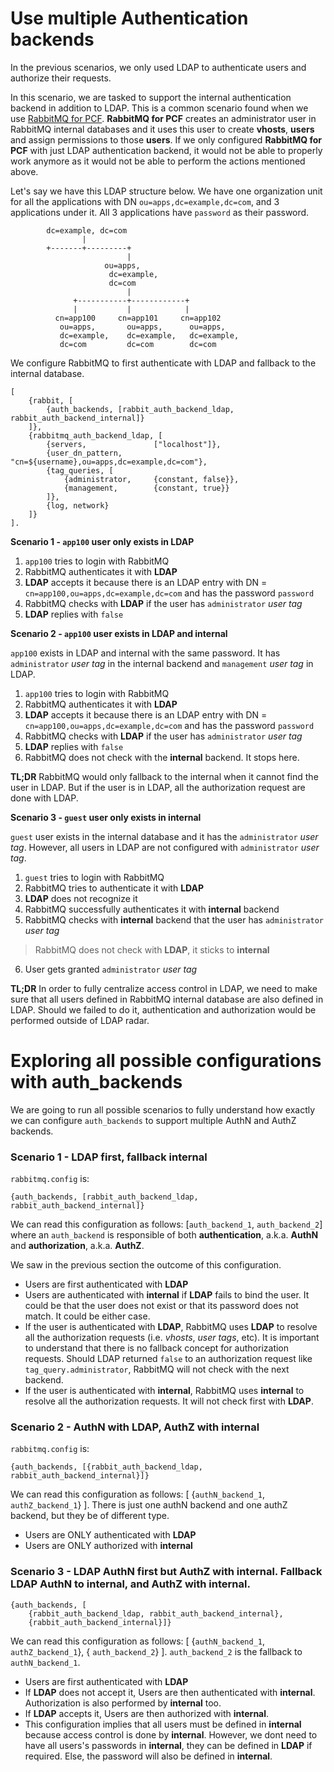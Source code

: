 # Use multiple Authentication backends

In the previous scenarios, we only used LDAP to authenticate users and authorize their requests.

In this scenario, we are tasked to support the internal authentication backend in addition to LDAP. This is a common scenario found when we use [RabbitMQ for PCF](https://docs.pivotal.io/rabbitmq-cf/1-12/index.html). **RabbitMQ for PCF** creates an administrator user in RabbitMQ internal databases and it uses this user to create **vhosts**, **users** and assign permissions to those **users**. If we only configured **RabbitMQ for PCF** with just LDAP authentication backend, it would not be able to properly work anymore as it would not be able to perform the actions mentioned above.

Let's say we have this LDAP structure below. We have one organization unit for all the applications with DN `ou=apps,dc=example,dc=com`, and 3 applications under it. All 3 applications have `password` as their password.

```
        dc=example, dc=com
                |
        +-------+---------+
                          |
                     ou=apps,
                      dc=example,
                      dc=com
                          |
              +-----------+------------+
              |           |            |
          cn=app100     cn=app101     cn=app102
           ou=apps,       ou=apps,      ou=apps,
           dc=example,    dc=example,   dc=example,
           dc=com         dc=com        dc=com          
```

We configure RabbitMQ to first authenticate  with LDAP and fallback to the internal database.
```
[
    {rabbit, [
        {auth_backends, [rabbit_auth_backend_ldap, rabbit_auth_backend_internal]}
    ]},
    {rabbitmq_auth_backend_ldap, [
        {servers,               ["localhost"]},
        {user_dn_pattern,       "cn=${username},ou=apps,dc=example,dc=com"},
        {tag_queries, [
            {administrator,     {constant, false}},
            {management,        {constant, true}}            
        ]},
        {log, network}
    ]}
].
```

**Scenario 1 - `app100` user only exists in LDAP**

1. `app100` tries to login with RabbitMQ
2. RabbitMQ authenticates it with **LDAP**
3. **LDAP** accepts it because there is an LDAP entry with DN = `cn=app100,ou=apps,dc=example,dc=com` and has the password `password`
4. RabbitMQ checks with **LDAP** if the user has `administrator` *user tag*
5. **LDAP** replies with `false`

**Scenario 2 - `app100` user exists in LDAP and internal**

`app100` exists in LDAP and internal with the same password. It has `administrator` *user tag* in the internal backend and `management` *user tag* in LDAP.

1. `app100` tries to login with RabbitMQ
2. RabbitMQ authenticates it with **LDAP**
3. **LDAP** accepts it because there is an LDAP entry with DN = `cn=app100,ou=apps,dc=example,dc=com` and has the password `password`
4. RabbitMQ checks with **LDAP** if the user has `administrator` *user tag*
5. **LDAP** replies with `false`
6. RabbitMQ does not check with the **internal** backend. It stops here.

**TL;DR** RabbitMQ would only fallback to the internal when it cannot find the user in LDAP. But if the user is in LDAP, all the authorization request are done with LDAP.

**Scenario 3 - `guest` user only exists in internal**

`guest` user exists in the internal database and it has the `administrator` *user tag*. However, all users in LDAP are not configured with `administrator` *user tag*.

1. `guest` tries to login with RabbitMQ
2. RabbitMQ tries to authenticate it with **LDAP**
3. **LDAP** does not recognize it
4. RabbitMQ successfully authenticates it with **internal** backend
5. RabbitMQ checks with **internal** backend that the user has `administrator` *user tag*
  > RabbitMQ does not check with **LDAP**, it sticks to **internal**

6. User gets granted `administrator` *user tag*

**TL;DR** In order to fully centralize access control in LDAP, we need to make sure that all users defined in RabbitMQ internal database are also defined in LDAP. Should we failed to do it, authentication and authorization would be performed outside of LDAP radar.


# Exploring all possible configurations with auth_backends

We are going to run all possible scenarios to fully understand how exactly we can configure `auth_backends` to support multiple AuthN and AuthZ backends.


### Scenario 1 - LDAP first, fallback internal
`rabbitmq.config` is:
```
{auth_backends, [rabbit_auth_backend_ldap, rabbit_auth_backend_internal]}
```

We can read this configuration as follows: [`auth_backend_1`, `auth_backend_2`] where an `auth_backend` is responsible of both **authentication**, a.k.a. **AuthN** and **authorization**, a.k.a. **AuthZ**.

We saw in the previous section the outcome of this configuration.
- Users are first authenticated with **LDAP**
- Users are authenticated with **internal** if **LDAP** fails to bind the user. It could be that the user does not exist or that its password does not match. It could be either case.
- If the user is authenticated with **LDAP**, RabbitMQ uses **LDAP** to resolve all the authorization requests (i.e. *vhosts*, *user tags*, etc). It is important to understand that there is no fallback concept for authorization requests. Should LDAP returned `false` to an authorization request like `tag_query.administrator`, RabbitMQ will not check with the next backend.
- If the user is authenticated with **internal**, RabbitMQ uses **internal** to resolve all the authorization requests. It will not check first with **LDAP**.

### Scenario 2 - AuthN with LDAP, AuthZ with internal
`rabbitmq.config` is:
```
{auth_backends, [{rabbit_auth_backend_ldap, rabbit_auth_backend_internal}]}
```

We can read this configuration as follows: [ {`authN_backend_1`, `authZ_backend_1`} ]. There is just one authN backend and one authZ backend, but they be of different type.

- Users are ONLY authenticated with **LDAP**
- Users are ONLY authorized with **internal**

### Scenario 3 - LDAP AuthN first but AuthZ with internal. Fallback LDAP AuthN to internal, and AuthZ with internal.
```
{auth_backends, [
    {rabbit_auth_backend_ldap, rabbit_auth_backend_internal},
    {rabbit_auth_backend_internal}]}
```

We can read this configuration as follows: [ {`authN_backend_1`, `authZ_backend_1`}, { `auth_backend_2`} ]. `auth_backend_2` is the fallback to `authN_backend_1`.

- Users are first authenticated with **LDAP**
- If **LDAP** does not accept it, Users are then authenticated with **internal**. Authorization is also performed by **internal** too.
- If **LDAP** accepts it, Users are then authorized with **internal**.
- This configuration implies that all users must be defined in **internal** because access control is done by **internal**. However, we dont need to have all users's passwords in **internal**, they can be defined in **LDAP** if required. Else, the password will also be defined in **internal**.
